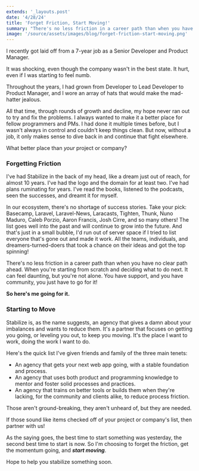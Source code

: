 ```yaml
---
extends: '_layouts.post'
date: '4/28/24'
title: 'Forget Friction, Start Moving!'
summary: "There's no less friction in a career path than when you have no clear path ahead. When you're starting from scratch and deciding what to do next. It can feel daunting, but you're not alone. You have support, and you have community, you just have to go for it!"
image: '/source/assets/images/blog/forget-friction-start-moving.png'
---
```

I recently got laid off from a 7-year job as a Senior Developer and Product Manager.

It was shocking, even though the company wasn't in the best state. It hurt, even if I was starting to feel numb.

Throughout the years, I had grown from Developer to Lead Developer to Product Manager, and I wore an array of hats that would make the mad-hatter jealous.

All that time, through rounds of growth and decline, my hope never ran out to try and fix the problems. I always wanted to make it a better place for fellow programmers and PMs. I had done it multiple times before, but I wasn't always in control and couldn't keep things clean. But now, without a job, it only makes sense to dive back in and continue that fight elsewhere.

What better place than *your* project or company?

### Forgetting Friction

I've had Stabilize in the back of my head, like a dream just out of reach, for almost 10 years. I've had the logo and the domain for at least two. I've had plans ruminating for years. I've read the books, listened to the podcasts, seen the successes, and dreamt it for myself.

In our ecosystem, there's no shortage of success stories. Take your pick: Basecamp, Laravel, Laravel-News, Laracasts, Tighten, Thunk, Nuno Maduro, Caleb Porzio, Aaron Francis, Josh Cirre, and so many others! The list goes well into the past and will continue to grow into the future. And that's just in a small bubble, I'd run out of server space if I tried to list everyone that's gone out and made it work. All the teams, individuals, and dreamers-turned-doers that took a chance on their ideas and got the top spinning!

There's no less friction in a career path than when you have no clear path ahead. When you're starting from scratch and deciding what to do next. It can feel daunting, but you're not alone. You have support, and you have community, you just have to go for it!

**So here's me going for it.**

### Starting to Move
Stabilize is, as the name suggests, an agency that gives a damn about your imbalances and wants to reduce them. It's a partner that focuses on getting you going, or leveling you out, to keep you moving. It's the place I want to work, doing the work I want to do.

Here's the quick list I've given friends and family of the three main tenets:

- An agency that gets your next web app going, with a stable foundation and process.
- An agency that uses both product and programming knowledge to mentor and foster solid processes and practices.
- An agency that trains on better tools or builds them when they're lacking, for the community and clients alike, to reduce process friction.

Those aren't ground-breaking, they aren't unheard of, but they are needed.

If those sound like items checked off of your project or company's list, then partner with us!

As the saying goes, the best time to start something was yesterday, the second best time to start is now. So I'm choosing to forget the friction, get the momentum going, and ***start moving***.

Hope to help you stabilize something soon.

